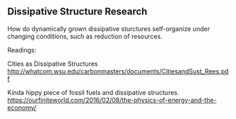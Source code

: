 ## Dissipative Structure Research

How do dynamically grown dissipative sturctures self-organize under changing conditions, such as reduction of resources.

Readings:

Cities as Dissipative Structures
http://whatcom.wsu.edu/carbonmasters/documents/CitiesandSust_Rees.pdf

Kinda hippy piece of fossil fuels and dissipative structures.
https://ourfiniteworld.com/2016/02/08/the-physics-of-energy-and-the-economy/
